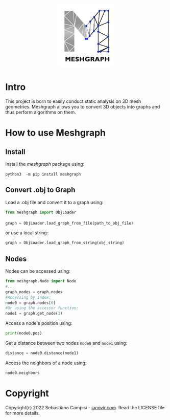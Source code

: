 <div style="text-align:center"><img src="./media/meshgraph_icon.png" height="200"/></div>

# Intro
This project is born to easily conduct static analysis on 3D mesh geometries. Meshgraph allows you to convert 3D objects
into graphs and thus perform algorithms on them.


# How to use Meshgraph

## Install

Install the _meshgraph_ package using:

```python3  -m pip install meshgraph```

## Convert .obj to Graph

Load a .obj file and convert it to a graph using:

```python
from meshgraph import ObjLoader

graph = ObjLoader.load_graph_from_file(path_to_obj_file)
```

or use a local string:

```python
graph = ObjLoader.load_graph_from_string(obj_string)
```

## Nodes

Nodes can be accessed using:

```python
from meshgraph.Node import Node
#...
graph_nodes = graph.nodes
#Accessing by index:
node0 = graph.nodes[0]
#Or using the accessor function:
node1 = graph.get_node(1)
```

Access a node's position using:
```python
print(node0.pos)
```

Get a distance between two nodes `node0` and `node1` using:
```python
distance = node0.distance(node1)
```

Access the neighbors of a node using:
```python
node0.neighbors
```


# Copyright
Copyright(c) 2022 Sebastiano Campisi - [ianovir.com](https://ianovir.com). 
Read the LICENSE file for more details.